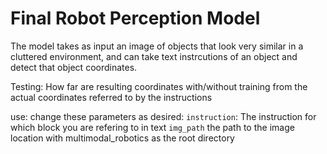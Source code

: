 # Final Robot Perception Model

The model takes as input an image of objects that look very similar in a cluttered environment, and can take text instrcutions of an object and detect that object 
coordinates. 

Testing: How far are resulting coordinates with/without training from the actual coordinates referred to by the instructions

use:
change these parameters as desired:
```instruction```: The instruction for which block you are refering to in text
```img_path``` the path to the image location with multimodal_robotics as the root directory